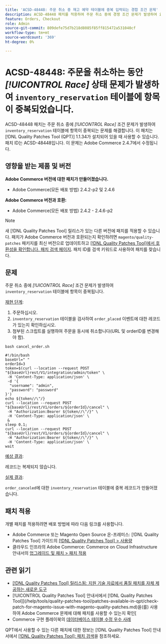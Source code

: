 ```yaml
---
title: 'ACSD-48448: 주문 취소 중 재고 예약 테이블에 중복 입력되는 경합 조건 문제'
description: ACSD-48448 패치를 적용하여 주문 취소 중에 경쟁 조건 문제가 발생하여 inventory_reservation 테이블에 항목이 중복되는 Adobe Commerce 성능 문제를 해결합니다.
feature: Orders, Checkout
role: Admin
source-git-commit: 809defe75d7b218d8085f85ff815472a531040cf
workflow-type: tm+mt
source-wordcount: '369'
ht-degree: 0%

---
```


# ACSD-48448: 주문을 취소하는 동안 *[!UICONTROL Race]* 상태 문제가 발생하여 `inventory_reservation` 테이블에 항목이 중복되었습니다.

ACSD-48448 패치는 주문 취소 중에 *[!UICONTROL Race]* 조건 문제가 발생하여 `inventory_reservation` 테이블에 항목이 중복되는 문제를 해결합니다. 이 패치는 [!DNL Quality Patches Tool (QPT)] 1.1.34가 설치되어 있을 때 사용할 수 있습니다. 패치 ID는 ACSD-48448입니다. 이 문제는 Adobe Commerce 2.4.7에서 수정됩니다.

## 영향을 받는 제품 및 버전

**Adobe Commerce 버전에 대한 패치가 만들어졌습니다.**

* Adobe Commerce(모든 배포 방법) 2.4.2-p2 및 2.4.6

**Adobe Commerce 버전과 호환:**

* Adobe Commerce(모든 배포 방법) 2.4.2 - 2.4.6-p2

>[!NOTE]
>
>새 [!DNL Quality Patches Tool] 릴리스가 있는 다른 버전에 패치를 적용할 수 있습니다. 패치가 Adobe Commerce 버전과 호환되는지 확인하려면 `magento/quality-patches` 패키지를 최신 버전으로 업데이트하고 [[!DNL Quality Patches Tool]에서 호환성을 확인합니다. 패치 검색 페이지](https://experienceleague.adobe.com/tools/commerce-quality-patches/index.html). 패치 ID를 검색 키워드로 사용하여 패치를 찾습니다.

## 문제

주문 취소 중에 *[!UICONTROL Race]* 조건 문제가 발생하여 `inventory_reservation` 테이블에 항목이 중복됩니다.

<u>재현 단계</u>:

1. 주문하십시오.
1. `inventory_reservation` 테이블을 검사하여 `order_placed` 이벤트에 대한 레코드가 있는지 확인하십시오.
1. 첨부된 스크립트를 실행하여 주문을 동시에 취소합니다(URL 및 orderID를 변경해야 함).

`bash cancel_order.sh`

```
#!/bin/bash
baseUrl=" "
orderId=3
token=$(curl --location --request POST "${baseUrl}rest/V1/integration/admin/token" \
 -H 'Content-Type: application/json' \
 -d '{
  "username": "admin",
  "password": "password"
}')
echo ${token//\"/}
curl --location --request POST "${baseUrl}/rest/V1/orders/${orderId}/cancel" \
 -H "Authorization:Bearer ${token//\"/}" \
 -H 'Content-Type: application/json' \
 &
sleep 0.1;
curl --location --request POST "${baseUrl}/rest/V1/orders/${orderId}/cancel" \
 -H "Authorization:Bearer ${token//\"/}" \
 -H 'Content-Type: application/json' \
wait
```

<u>예상 결과</u>:

레코드는 복제되지 않습니다.

<u>실제 결과</u>:

`order_canceled`에 대한 `inventory_reservation` 테이블에 중복 레코드가 만들어졌습니다.

## 패치 적용

개별 패치를 적용하려면 배포 방법에 따라 다음 링크를 사용합니다.

* Adobe Commerce 또는 Magento Open Source 온-프레미스: [!DNL Quality Patches Tool] 가이드의 [[!DNL Quality Patches Tool] > 사용량](/help/tools/quality-patches-tool/usage.md)
* 클라우드 인프라의 Adobe Commerce: Commerce on Cloud Infrastructure 안내서의 [업그레이드 및 패치 > 패치 적용](https://experienceleague.adobe.com/docs/commerce-cloud-service/user-guide/develop/upgrade/apply-patches.html)

## 관련 읽기

* [[!DNL Quality Patches Tool] 릴리스됨: 지원 기술 자료에서 품질 패치를 자체 제공하는 새로운 도구](https://experienceleague.adobe.com/en/docs/commerce-knowledge-base/kb/announcements/commerce-announcements/magento-quality-patches-released-new-tool-to-self-serve-quality-patches)
* [!UICONTROL Quality Patches Tool] 안내서에서  [!DNL Quality Patches Tool]](/help/tools/quality-patches-tool/patches-available-in-qpt/check-patch-for-magento-issue-with-magento-quality-patches.md)을(를) 사용하여 Adobe Commerce 문제에 대해 패치를 사용할 수 있는지 확인[
* Commerce 구현 플레이북의 [데이터베이스 테이블 수정 우수 사례](https://experienceleague.adobe.com/en/docs/commerce-operations/implementation-playbook/best-practices/development/modifying-core-and-third-party-tables#why-adobe-recommends-avoiding-modifications)

QPT에서 사용할 수 있는 다른 패치에 대한 정보는 [!DNL Quality Patches Tool] 안내서에서 [[!DNL Quality Patches Tool]: 패치 검색](https://experienceleague.adobe.com/tools/commerce-quality-patches/index.html)을 참조하세요.
